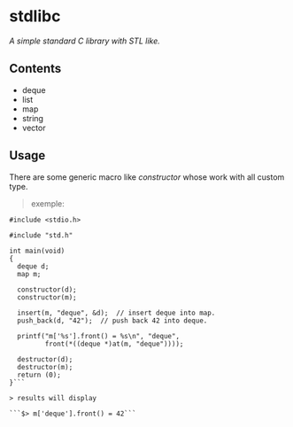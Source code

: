 # stdlibc
*A simple standard C library with STL like.*

## Contents
* deque
* list
* map
* string
* vector

## Usage
There are some generic macro like _constructor_ whose work with all custom type.

> exemple:

```
#include <stdio.h>

#include "std.h"

int main(void)
{
  deque d;
  map m;

  constructor(d);
  constructor(m);

  insert(m, "deque", &d);  // insert deque into map.
  push_back(d, "42");  // push back 42 into deque.

  printf("m['%s'].front() = %s\n", "deque",
         front(*((deque *)at(m, "deque"))));

  destructor(d);
  destructor(m);
  return (0);
}```

> results will display

```$> m['deque'].front() = 42```
